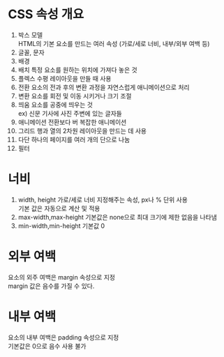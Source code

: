 # CSS 속성 개요
1. 박스 모델   
HTML의 기본 요소를 만드는 여러 속성 (가로/세로 너비, 내부/외부 여백 등)
2. 글꼴, 문자
3. 배경
4. 배치
특정 요소를 원하는 위치에 가져다 놓은 것
5. 플렉스
수평 레이아웃을 만들 때 사용
6. 전환
요소의 전과 후의 변환 과정을 자연스럽게 애니메이션으로 처리
7. 변환
요소를 회전 및 이동 시키거나 크기 조절
8. 띄움
요소를 공중에 띄우는 것    
ex) 신문 기사에 사진 주변에 있는 글자들
9. 애니메이션
전환보다 버 복잡한 애니메이션
10. 그리드
행과 열의 2차원 레이아웃을 만드는 데 사용
11. 다단
하나의 페이지를 여러 개의 단으로 나눔
12. 필터

# 너비
1. width, height
가로/세로 너비 지정해주는 속성, px나 % 단위 사용   
기본 값은 자동으로 계산 및 적용
2. max-width,max-height
기본값은 none으로 최대 크기에 제한 없음을 나타냄
3. min-width,min-height
기본값 0

# 외부 여백
요소의 외주 여백은 margin 속성으로 지정   
margin 값은 음수를 가질 수 있다.

# 내부 여백
요소의 내부 여백은 padding 속성으로 지정   
기본값은 0으로 음수 사용 불가
